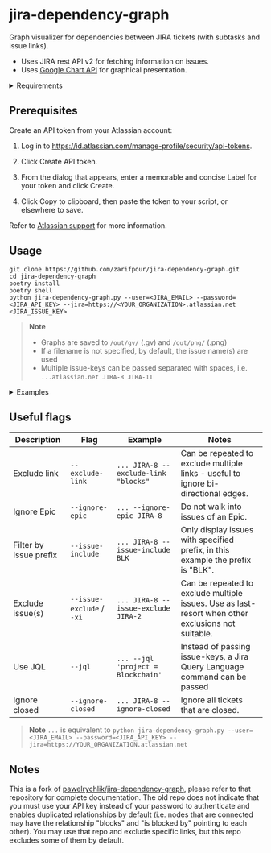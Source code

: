 # jira-dependency-graph

Graph visualizer for dependencies between JIRA tickets (with subtasks and issue links).

* Uses JIRA rest API v2 for fetching information on issues.
* Uses [Google Chart API](https://developers.google.com/chart/) for graphical presentation.

<details>
  <summary>Requirements</summary>

* Python 2.7+ or Python 3+
* [requests](http://docs.python-requests.org/en/master/)

</details>

## Prerequisites

Create an API token from your Atlassian account:

1. Log in to <https://id.atlassian.com/manage-profile/security/api-tokens>.

2. Click Create API token.

3. From the dialog that appears, enter a memorable and concise Label for your token and click Create.

4. Click Copy to clipboard, then paste the token to your script, or elsewhere to save.

Refer to [Atlassian support](https://support.atlassian.com/atlassian-account/docs/manage-api-tokens-for-your-atlassian-account/) for more information.

## Usage

```shell
git clone https://github.com/zarifpour/jira-dependency-graph.git
cd jira-dependency-graph
poetry install
poetry shell
python jira-dependency-graph.py --user=<JIRA_EMAIL> --password=<JIRA_API_KEY> --jira=https://<YOUR_ORGANIZATION>.atlassian.net <JIRA_ISSUE_KEY>
```

> **Note**
>
> * Graphs are saved to `/out/gv/` (.gv) and `/out/png/` (.png)
> * If a filename is not specified, by default, the issue name(s) are used
> * Multiple issue-keys can be passed separated with spaces, i.e. `...atlassian.net JIRA-8 JIRA-11`

<details>
  <summary>Examples</summary>

```shell
python jira-dependency-graph.py --user=daniel.zarifpour@simbachain.com --password=A11P22I33K44E55Y --jira=https://simbachain.atlassian.net BLK-899

Fetching BLK-899
BLK-899 <= is blocked by <= BLK-3853
BLK-899 <= is blocked by <= BLK-3968
BLK-899 <= is blocked by <= BLK-3126
BLK-899 <= is blocked by <= BLK-2977
Fetching BLK-3853
BLK-3853 => blocks => BLK-899
BLK-3853 <= relates to <= BLK-3968
Fetching BLK-3968
BLK-3968 => blocks => BLK-899
BLK-3968 => relates to => BLK-3853
Fetching BLK-3126
BLK-3126 => blocks => BLK-899
BLK-3126 => testing discovered => BLK-3571
Fetching BLK-3571
BLK-3571 <= discovered while testing <= BLK-3126
Fetching BLK-2977
BLK-2977 => blocks => BLK-899

Writing to /path/to/jira-dependency-graph/out/gv/BLK-899.gv
Writing to /path/to/jira-dependency-graph/out/png/BLK-899.png
```

---

![Example graph](examples/issue_graph_complex.png)

</details>

## Useful flags

| Description       | Flag                      | Example     | Notes       |
| -----------       | -----------               | ----------- | ----------- |
| Exclude link      | `--exclude-link`          | `... JIRA-8 --exclude-link "blocks"` | Can be repeated to exclude multiple links - useful to ignore bi-directional edges.     |
| Ignore Epic       | `--ignore-epic`           | `... --ignore-epic JIRA-8` | Do not walk into issues of an Epic.  |
| Filter by issue prefix  | `--issue-include`   | `... JIRA-8 --issue-include BLK`  | Only display issues with specified prefix, in this example the prefix is "BLK". |
| Exclude issue(s)  | `--issue-exclude` / `-xi` | `... JIRA-8 --issue-exclude JIRA-2` | Can be repeated to exclude multiple issues. Use as last-resort when other exclusions not suitable.  |
| Use JQL           | `--jql` | `... --jql 'project = Blockchain'` | Instead of passing issue-keys, a Jira Query Language command can be passed
| Ignore closed     | `--ignore-closed`         | `... JIRA-8 --ignore-closed` | Ignore all tickets that are closed. |

> **Note**
> `...` is equivalent to `python jira-dependency-graph.py --user=<JIRA_EMAIL> --password=<JIRA_API_KEY> --jira=https://YOUR_ORGANIZATION.atlassian.net`

## Notes

This is a fork of [pawelrychlik/jira-dependency-graph](https://github.com/pawelrychlik/jira-dependency-graph), please refer to that repository for complete documentation. The old repo does not indicate that you must use your API key instead of your password to authenticate and enables duplicated relationships by default (i.e. nodes that are connected may have the relationship "blocks" and "is blocked by" pointing to each other). You may use that repo and exclude specific links, but this repo excludes some of them by default.
